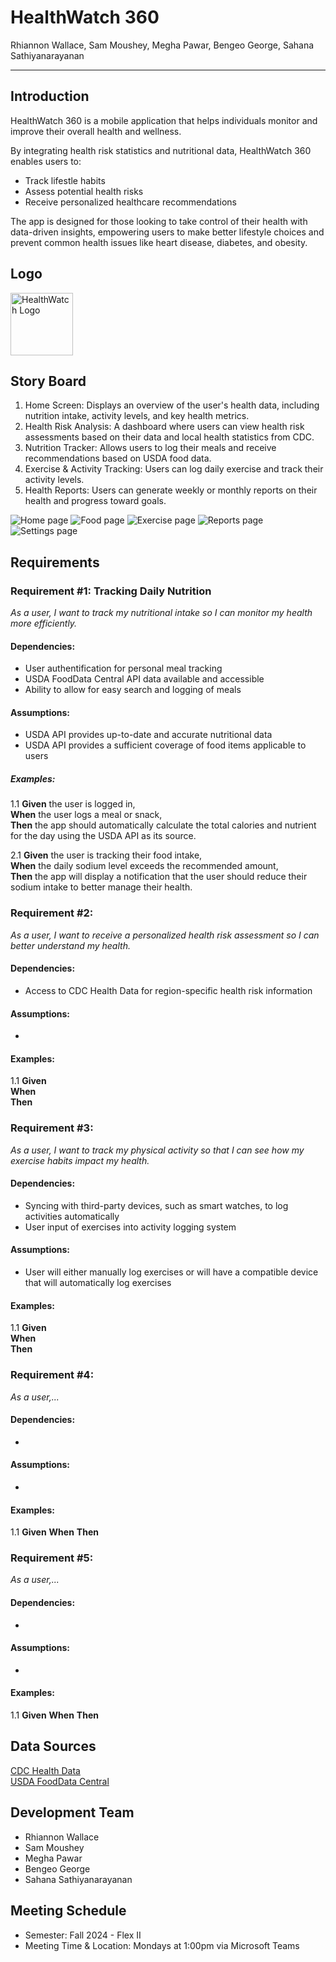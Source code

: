 # HealthWatch 360

Rhiannon Wallace, Sam Moushey, Megha Pawar, Bengeo George, Sahana Sathiyanarayanan

<hr>

## Introduction

HealthWatch 360 is a mobile application that helps individuals monitor and improve their overall health and wellness.  

By integrating health risk statistics and nutritional data, HealthWatch 360 enables users to:
* Track lifestle habits
* Assess potential health risks
* Receive personalized healthcare recommendations
  
The app is designed for those looking to take control of their health with data-driven insights, empowering users to make better lifestyle choices and prevent common health issues like heart disease, diabetes, and obesity. 

## Logo
<img src="healthcare.png" alt="HealthWatch Logo" width="100" height="100">

## Story Board

1. Home Screen: Displays an overview of the user's health data, including nutrition intake, activity levels, and key health metrics. 
2. Health Risk Analysis: A dashboard where users can view health risk assessments based on their data and local health statistics from CDC. 
3. Nutrition Tracker: Allows users to log their meals and receive recommendations based on USDA food data. 
4. Exercise & Activity Tracking: Users can log daily exercise and track their activity levels. 
5. Health Reports: Users can generate weekly or monthly reports on their health and progress toward goals. 

<img src="Home.png" alt="Home page"> <img src="Nutrition.png" alt="Food page"> <img src="Activities.png" alt="Exercise page"> <img src="Reports.png" alt="Reports page"> <img src="Settings.png" alt="Settings page">

## Requirements
### Requirement #1: Tracking Daily Nutrition
*As a user, I want to track my nutritional intake so I can monitor my health more efficiently.*

#### Dependencies:
* User authentification for personal meal tracking
* USDA FoodData Central API data available and accessible
* Ability to allow for easy search and logging of meals
  
#### Assumptions:
* USDA API provides up-to-date and accurate nutritional data
* USDA API provides a sufficient coverage of food items applicable to users

##### Examples:
1.1
**Given** the user is logged in, <br/>
**When** the user logs a meal or snack, <br/>
**Then** the app should automatically calculate the total calories and nutrient for the day using the USDA API as its source.

2.1
**Given** the user is tracking their food intake, <br/>
**When** the daily sodium level exceeds the recommended amount, <br/>
**Then** the app will display a notification that the user should reduce their sodium intake to better manage their health.

### Requirement #2:
*As a user, I want to receive a personalized health risk assessment so I can better understand my health.*

#### Dependencies:
* Access to CDC Health Data for region-specific health risk information

#### Assumptions:
*

#### Examples:
1.1
**Given**  <br/>
**When**  <br/>
**Then**


### Requirement #3:
*As a user, I want to track my physical activity so that I can see how my exercise habits impact my health.*

#### Dependencies:
* Syncing with third-party devices, such as smart watches, to log activities automatically
* User input of exercises into activity logging system

#### Assumptions:
* User will either manually log exercises or will have a compatible device that will automatically log exercises

#### Examples:
1.1
**Given**  <br/>
**When**  <br/>
**Then**


### Requirement #4:
*As a user,...*

#### Dependencies:
*

#### Assumptions:
*

#### Examples:
1.1
**Given**
**When**
**Then**


### Requirement #5:
*As a user,...*

#### Dependencies:
*

#### Assumptions:
*

#### Examples:
1.1
**Given**
**When**
**Then**

## Data Sources

[CDC Health Data](https://data.cdc.gov/)  
[USDA FoodData Central]([https://fdc.nal.usda.gov/fdc-app.html#/food-search?type=Foundation&query=](https://fdc.nal.usda.gov/download-datasets.html))

## Development Team
- Rhiannon Wallace
- Sam Moushey
- Megha Pawar
- Bengeo George
- Sahana Sathiyanarayanan

## Meeting Schedule
* Semester: Fall 2024 - Flex II
* Meeting Time & Location: Mondays at 1:00pm via Microsoft Teams


